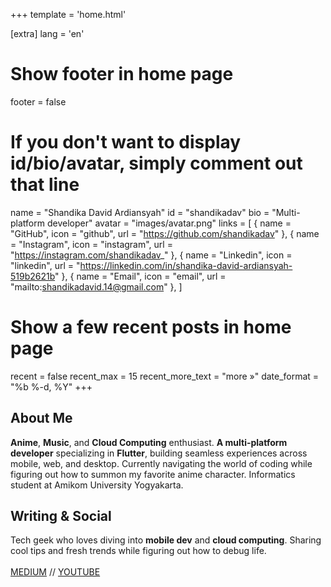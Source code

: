 +++
template = 'home.html'

[extra]
lang = 'en'

# Show footer in home page
footer = false

# If you don't want to display id/bio/avatar, simply comment out that line
name = "Shandika David Ardiansyah"
id = "shandikadav"
bio = "Multi-platform developer"
avatar = "images/avatar.png"
links = [
    { name = "GitHub", icon = "github", url = "https://github.com/shandikadav" },
    { name = "Instagram", icon = "instagram", url = "https://instagram.com/shandikadav_" },
    { name = "Linkedin", icon = "linkedin", url = "https://linkedin.com/in/shandika-david-ardiansyah-519b2621b" },
    { name = "Email", icon = "email", url = "mailto:shandikadavid.14@gmail.com" },
]

# Show a few recent posts in home page
recent = false
recent_max = 15
recent_more_text = "more »"
date_format = "%b %-d, %Y"
+++

## About Me

**Anime**, **Music**, and **Cloud Computing** enthusiast. **A multi-platform developer** specializing in **Flutter**, building seamless experiences across mobile, web, and desktop. Currently navigating the world of coding while figuring out how to summon my favorite anime character. Informatics student at Amikom University Yogyakarta.

## Writing & Social

Tech geek who loves diving into **mobile dev** and **cloud computing**. Sharing cool tips and fresh trends while figuring out how to debug life.
<br><br>[MEDIUM](https://shanardiansyah.medium.com/) // [YOUTUBE](https://www.youtube.com/@shandikadav)